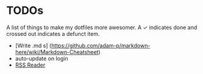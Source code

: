 # TODOs
A list of things to make my dotfiles more awesomer. A ✓ indicates done and crossed out indicates a defunct item.


- [Write .md s] (https://github.com/adam-p/markdown-here/wiki/Markdown-Cheatsheet)
- auto-update on login
- [RSS Reader](https://github.com/swanson/stringer)
